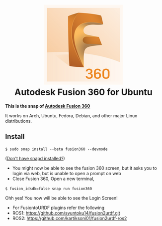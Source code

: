 <h1 align="center">
  <img src="snap/gui/fusion360.png" alt="Project">
  <br />
  Autodesk Fusion 360 for Ubuntu
</h1>

<b>This is the snap of [Autodesk Fusion 360](https://www.autodesk.com.au/products/fusion-360/overview)</b>
  
It works on Arch, Ubuntu, Fedora, Debian, and other major Linux distributions.


## Install

`$ sudo snap install --beta fusion360 --devmode`

([Don't have snapd installed?](https://snapcraft.io/docs/core/install))

- You might now be able to see the fusion 360 screen, but it asks you to login via web, but is unable to open a prompt on web
- Close Fusion 360, Open a new terminal,

`$ fusion_idsdk=false snap run fusion360`

Ohh yes! You now will be able to see the Login Screen!
- For FusiontoURDF plugins refer the following
- ROS1: https://github.com/syuntoku14/fusion2urdf.git
- ROS2: https://github.com/kartiksoni01/fusion2urdf-ros2
